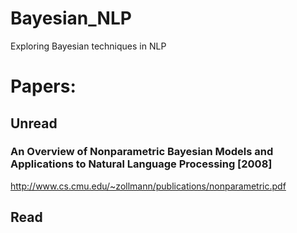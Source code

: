 # Bayesian_NLP
Exploring Bayesian techniques in NLP

# Papers:

## Unread

### An Overview of Nonparametric Bayesian Models and Applications to Natural Language Processing [2008]
http://www.cs.cmu.edu/~zollmann/publications/nonparametric.pdf

## Read

